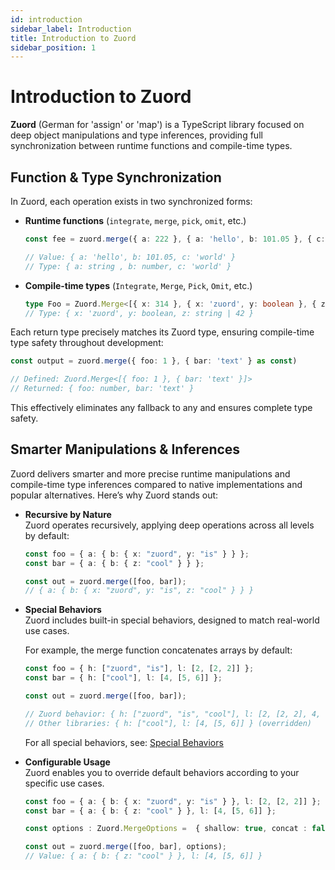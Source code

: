 ```yaml
---
id: introduction
sidebar_label: Introduction  
title: Introduction to Zuord  
sidebar_position: 1  
---
```


# Introduction to Zuord

**Zuord** (German for 'assign' or 'map') is a TypeScript library focused on deep object manipulations and type inferences, providing full synchronization between runtime functions and compile-time types.

## Function & Type Synchronization

In Zuord, each operation exists in two synchronized forms:

- **Runtime functions** (`integrate`, `merge`, `pick`, `omit`, etc.)

  ```ts
  const fee = zuord.merge({ a: 222 }, { a: 'hello', b: 101.05 }, { c: 'world' } as const)

  // Value: { a: 'hello', b: 101.05, c: 'world' }
  // Type: { a: string , b: number, c: 'world' }
  ```

- **Compile-time types** (`Integrate`, `Merge`, `Pick`, `Omit`, etc.)

  ```ts
  type Foo = Zuord.Merge<[{ x: 314 }, { x: 'zuord', y: boolean }, { z: string | 42 }]>
  // Type: { x: 'zuord', y: boolean, z: string | 42 }
  ```

Each return type precisely matches its Zuord type, ensuring compile-time type safety throughout development:

```typescript
const output = zuord.merge({ foo: 1 }, { bar: 'text' } as const)

// Defined: Zuord.Merge<[{ foo: 1 }, { bar: 'text' }]>
// Returned: { foo: number, bar: 'text' }
```

This effectively eliminates any fallback to any and ensures complete type safety.

## Smarter Manipulations & Inferences

Zuord delivers smarter and more precise runtime manipulations and compile-time type inferences compared to native implementations and popular alternatives. Here’s why Zuord stands out:

- **Recursive by Nature**  
  Zuord operates recursively, applying deep operations across all levels by default:

  ```typescript
  const foo = { a: { b: { x: "zuord", y: "is" } } };
  const bar = { a: { b: { z: "cool" } } };

  const out = zuord.merge([foo, bar]);
  // { a: { b: { x: "zuord", y: "is", z: "cool" } } }
  ```

- **Special Behaviors**  
  Zuord includes built-in special behaviors, designed to match real-world use cases.

  For example, the merge function concatenates arrays by default:

  ```typescript
  const foo = { h: ["zuord", "is"], l: [2, [2, 2]] };
  const bar = { h: ["cool"], l: [4, [5, 6]] };

  const out = zuord.merge([foo, bar]);

  // Zuord behavior: { h: ["zuord", "is", "cool"], l: [2, [2, 2], 4, [5, 6]] }
  // Other libraries: { h: ["cool"], l: [4, [5, 6]] } (overridden)
  ```

  For all special behaviors, see: [Special Behaviors](#smarter-manipulations--inferences)

- **Configurable Usage**    
  Zuord enables you to override default behaviors according to your specific use cases.

  ```typescript
  const foo = { a: { b: { x: "zuord", y: "is" } }, l: [2, [2, 2]] };
  const bar = { a: { b: { z: "cool" } }, l: [4, [5, 6]] };

  const options : Zuord.MergeOptions =  { shallow: true, concat : false }

  const out = zuord.merge([foo, bar], options);
  // Value: { a: { b: { z: "cool" } }, l: [4, [5, 6]] }
  ```